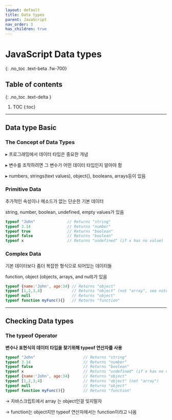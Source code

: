 ```yaml
---
layout: default
title: Data types
parent: JavaScript
nav_order: 3
has_children: true
---
```


# JavaScript Data types
{: .no_toc .text-beta .fw-700}

## Table of contents
{: .no_toc .text-delta }

1. TOC
{:toc}

---

## Data type Basic

### The Concept of Data Types

&#9656; 프로그래밍에서 데이터 타입은 중요한 개념

&#9656; 변수를 조작하려면 그 변수가 어떤 데이터 타입인지 알아야 함

&#9656; numbers, strings(text values), object{}, booleans, arrays등이 있음

### Primitive Data

추가적인 속성이나 메소드가 없는 단순한 기본 데이터

string, number, boolean, undefined, empty values가 있음

```js
typeof "John"              // Returns "string"
typeof 3.14                // Returns "number"
typeof true                // Returns "boolean"
typeof false               // Returns "boolean"
typeof x                   // Returns "undefined" (if x has no value)
```

### Complex Data

기본 데이터보다 좀더 복잡한 형식으로 되어있는 데이터들 

function, object (objects, arrays, and null)가 있음

```js
typeof {name:'John', age:34} // Returns "object"
typeof [1,2,3,4]             // Returns "object" (not "array", see note below)
typeof null                  // Returns "object"
typeof function myFunc(){}   // Returns "function"
```

---

## Checking Data types

### The typeof Operator

**변수나 표현식의 데이터 타입을 찾기위해 typeof 연산자를 사용**

```js
typeof "John"        	          // Returns "string"
typeof 3.14         	          // Returns "number"
typeof false         	          // Returns "boolean"
typeof x            	          // Returns "undefined" (if x has no value)
typeof {name:'John', age:34}      // Returns "object"
typeof [1,2,3,4]                  // Returns "object" (not "array")
typeof null                       // Returns "object"
typeof function myFunc(){}        // Returns "function"
```

&#8594; 자바스크립트에서 array 는 object인걸 잊지말자

&#8594; function는 object지만 typeof 연산자에서는 function이라고 나옴
